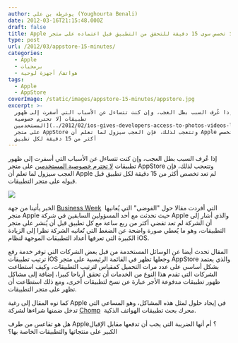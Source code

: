 ```yaml
---
author: يوغرطة بن علي (Youghourta Benali)
date: 2012-03-16T21:15:48.000Z
draft: false
title: Apple لا تخصص سوى 15 دقيقة للتحقق من التطبيق قبل اعتماده على متجر AppStore
type: post
url: /2012/03/appstore-15-minutes/
categories:
  - Apple
  - برمجيات
  - هواتف/ أجهزة لوحية
tags:
  - Apple
  - AppStore
coverImage: /static/images/appstore-15-minutes/appstore.jpg
excerpt: >-
  إذا عُرف السبب بطل العجب، وإن كنت تتساءل عن الأسباب التي أسفرت إلى ظهور
  تطبيقات [لا تحترم خصوصية
  المستخدمين](../2012/02/ios-gives-developers-access-to-photos-videos-location/)
  على متجر AppStore وتتعجب لذلك، فإن العجب سيزول لما تعلم أن Apple لم تعد تخصص
  أكثر من 15 دقيقة لكل تطبيق
---
```

إذا عُرف السبب بطل العجب، وإن كنت تتساءل عن الأسباب التي أسفرت إلى ظهور تطبيقات [لا تحترم خصوصية المستخدمين](../2012/02/ios-gives-developers-access-to-photos-videos-location/) على متجر AppStore وتتعجب لذلك، فإن العجب سيزول لما تعلم أن Apple لم تعد تخصص أكثر من 15 دقيقة لكل تطبيق قبل قبوله على متجر التطبيقات.

![](/static/images/appstore-15-minutes/appstore.jpg)

الخبر يأتينا من جهة [Business Week](http://www.businessweek.com/articles/2012-03-15/anarchy-in-the-app-store#p2)  التي أفردت مقالا حول "الفوضى" التي يُعانيها متجر Apple حيث تحدثت مع أحد المسؤولين السابقين في شركة Apple والذي أشار إلى أن الشركة لم تعد تقضي أكثر من ربع ساعة مع كل تطبيق قبل أن يُنشر على متجر التطبيقات، وهو ما يُعطي صورة واضحة عن الضغط التي تُعانيه الشركة نظرا إلى الزيادة الكبيرة التي تعرفها أعداد التطبيقات الموجهة لنظام iOS.

المقال تحدث أيضا عن الوسائل المستخدمة من قبل بعض الشركات التي توفر خدمة رفع ترتيب تطبيقات iOS وجعلها تظهر في القائمة الرئيسية على متجر AppStore والذي يعتمد بشكل أساسي على عدد مرات التحميل كمقياس لترتيب التطبيقات، وكيف استطاعت الشركات التي تقدم هذا النوع من الخدمات أن تحقق أرباحا كبيرا، إضافة إلى مشاكل ظهور تطبيقات مدفوعة الأجر عبارة عن نسخ لتطبيقات أخرى، ومع ذلك استطاعت أن تظهر على متجر التطبيقات.

كما نوه المقال إلى رغبة Apple في إيجاد حلول لمثل هذه المشاكل، وهو المساعي التي تدخل ضمنها شراءها لشركة [Chomp](http://techcrunch.com/2012/02/23/apple-chomp/)  محرك بحث تطبيقات الهواتف الذكية.

هل هو تقاعس من طرف Apple؟ أم أنها الضريبة التي يجب أن تدفعها مقابل الإقبال الكبير على منتجاتها والتطبيقات الخاصة بها؟
